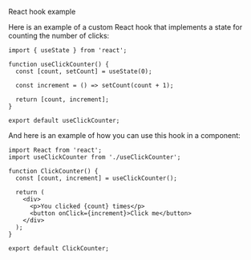 React hook example

Here is an example of a custom React hook that implements a state for counting the number of clicks:

```
import { useState } from 'react';

function useClickCounter() {
  const [count, setCount] = useState(0);

  const increment = () => setCount(count + 1);

  return [count, increment];
}

export default useClickCounter;
```

And here is an example of how you can use this hook in a component:

```
import React from 'react';
import useClickCounter from './useClickCounter';

function ClickCounter() {
  const [count, increment] = useClickCounter();

  return (
    <div>
      <p>You clicked {count} times</p>
      <button onClick={increment}>Click me</button>
    </div>
  );
}

export default ClickCounter;
```